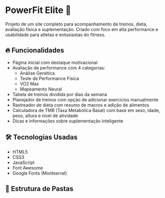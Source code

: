 # PowerFit Elite 💪

Projeto de um site completo para acompanhamento de treinos, dieta, avaliação física e suplementação. Criado com foco em alta performance e usabilidade para atletas e entusiastas do fitness.

## 🔥 Funcionalidades

- Página inicial com destaque motivacional
- Avaliação de performance com 4 categorias:
  - Análise Genética
  - Teste de Performance Física
  - VO2 Max
  - Mapeamento Neural
- Tabela de treinos dividida por dias da semana
- Planejador de treinos com opção de adicionar exercícios manualmente
- Rastreador de dieta com resumo de macros e adição de alimentos
- Calculadora de TMB (Taxa Metabólica Basal) com base em sexo, idade, peso, altura e nível de atividade
- Dicas e informações sobre suplementação inteligente

## 🛠️ Tecnologias Usadas

- HTML5
- CSS3
- JavaScript
- Font Awesome
- Google Fonts (Montserrat)

## 📁 Estrutura de Pastas

